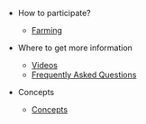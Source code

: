 * How to participate?
  * [Farming](/grid/tf_farming/README.md)
  
* Where to get more information
  * [Videos](/grid/external_information/videos.md)
  * [Frequently Asked Questions](/grid/faq/README.md)

* Concepts
  * [Concepts](/grid/concepts/README.md)
